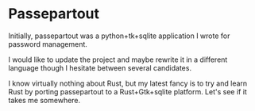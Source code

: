 # Passepartout

Initially, passepartout was a python+tk+sqlite application I wrote for password
management.

I would like to update the project and maybe rewrite it in a different language
though I hesitate between several candidates.

I know virtually nothing about Rust, but my latest fancy is to try and learn
Rust by porting passepartout to a Rust+Gtk+sqlite platform. Let's see if it
takes me somewhere.



